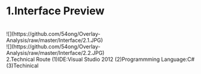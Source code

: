 1.Interface Preview
==
<br>
![](https://github.com/54ong/Overlay-Analysis/raw/master/Interface/2.1.JPG)  
<br>
![](https://github.com/54ong/Overlay-Analysis/raw/master/Interface/2.2.JPG)  
<br>
2.Technical Route
(1)IDE:Visual Studio 2012
(2)Programmming Language:C#
(3)Techinical 
